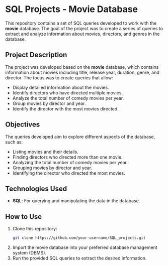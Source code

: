 # SQL Projects - Movie Database

This repository contains a set of SQL queries developed to work with the **movie** database. The goal of the project was to create a series of queries to extract and analyze information about movies, directors, and genres in the database.

## Project Description

The project was developed based on the **movie** database, which contains information about movies including title, release year, duration, genre, and director. The focus was to create queries that allow:

- Display detailed information about the movies.
- Identify directors who have directed multiple movies.
- Analyze the total number of comedy movies per year.
- Group movies by director and year.
- Identify the director with the most movies directed.

## Objectives

The queries developed aim to explore different aspects of the database, such as:

- Listing movies and their details.
- Finding directors who directed more than one movie.
- Analyzing the total number of comedy movies per year.
- Grouping movies by director and year.
- Identifying the director who directed the most movies.

## Technologies Used

- **SQL**: For querying and manipulating the data in the database.

## How to Use

1. Clone this repository:
   ```bash
   git clone https://github.com/your-username/SQL_projects.git
   ```
2. Import the movie database into your preferred database management system (DBMS).
3. Run the provided SQL queries to extract the desired information.
